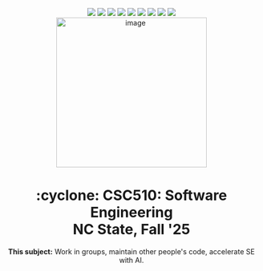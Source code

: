 <p align="center">
  <a href="http://github.com/txt/se25fall#top"><img src="https://img.shields.io/badge/Home-%23ff5733?style=flat-square&logo=home&logoColor=white" /></a>
  <a href="docs/syllabus.md#top"><img src="https://img.shields.io/badge/Syllabus-%230055ff?style=flat-square&logo=openai&logoColor=white" /></a>
  <a href="https://docs.google.com/spreadsheets/d/1E7H6IiFEV0WIooE1biPB7VVrdaEtBh6yXC-2nrwPKCY/edit?gid=0#gid=0"><img src="https://img.shields.io/badge/Teams1-%23ffd700?style=flat-square&logo=users&logoColor=white" /></a>
  <a href="https://docs.google.com/spreadsheets/d/1i0fNqKea0LzqmB-h8gtOrnF0MM-qt560goU4QkRw8BA/edit?usp=sharing"><img src="https://img.shields.io/badge/Teams2-%23ffcc00?style=flat-square&logo=users&logoColor=white" /></a>
  <a href="https://moodle-courses2425.wolfware.ncsu.edu/course/view.php?id=7150"><img src="https://img.shields.io/badge/One-%23dc143c?style=flat-square&logo=moodle&logoColor=white" /></a>
  <a href="https://moodle-courses2425.wolfware.ncsu.edu/course/view.php?id=9999"><img src="https://img.shields.io/badge/Two-%23b22222?style=flat-square&logo=moodle&logoColor=white" /></a>
  <a href="https://discord.gg/whDXzJGP"><img src="https://img.shields.io/badge/Chat-%23008080?style=flat-square&logo=discord&logoColor=white" /></a>
  <a href="https://ncsu.hosted.panopto.com/..."><img src="https://img.shields.io/badge/Vids-%23ffa500?style=flat-square&logo=youtube&logoColor=white" /></a>
  <a href="LICENSE.md"><img src="https://img.shields.io/badge/©%20timm%202025-%234b4b4b?style=flat-square&logoColor=white" /></a>
  <br><img width="300" alt="image" src="https://github.com/user-attachments/assets/eae90393-bdd9-4cea-88cb-63dbfe12916e"><br>
</p>

<h1 align="center">:cyclone: CSC510: Software Engineering<br>NC State, Fall '25</h1>
<p align="center"><b>This subject:</b> Work in groups, maintain other people's code, accelerate SE with AI.</p>


